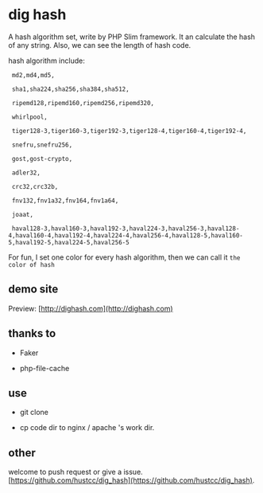 # dig hash

A hash algorithm set, write by PHP Slim framework. It an calculate the hash of any string. Also, we can see the length of hash code.

hash algorithm include:

	 md2,md4,md5,
     
     sha1,sha224,sha256,sha384,sha512,
     
     ripemd128,ripemd160,ripemd256,ripemd320,
     
     whirlpool,
     
     tiger128-3,tiger160-3,tiger192-3,tiger128-4,tiger160-4,tiger192-4,
     
     snefru,snefru256,
     
     gost,gost-crypto,
     
     adler32,
     
     crc32,crc32b,
     
     fnv132,fnv1a32,fnv164,fnv1a64,
     
     joaat,
     
     haval128-3,haval160-3,haval192-3,haval224-3,haval256-3,haval128-4,haval160-4,haval192-4,haval224-4,haval256-4,haval128-5,haval160-5,haval192-5,haval224-5,haval256-5


For fun, I set one color for every hash algorithm, then we can call it `the color of hash`


## demo site

Preview: [http://dighash.com](http://dighash.com)


## thanks to

 - Faker

 - php-file-cache


## use

 - git clone

 - cp code dir to nginx / apache 's work dir.


## other

welcome to push request or give a issue. [https://github.com/hustcc/dig_hash](https://github.com/hustcc/dig_hash).